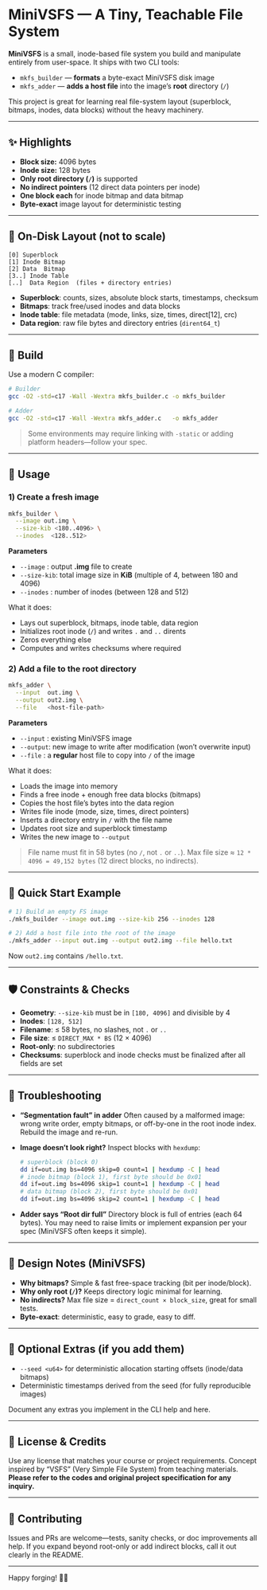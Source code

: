 # MiniVSFS — A Tiny, Teachable File System

**MiniVSFS** is a small, inode-based file system you build and manipulate entirely from user-space. It ships with two CLI tools:

* `mkfs_builder` — **formats** a byte-exact MiniVSFS disk image
* `mkfs_adder` — **adds a host file** into the image’s **root** directory (`/`)

This project is great for learning real file-system layout (superblock, bitmaps, inodes, data blocks) without the heavy machinery.

---

## ✨ Highlights

* **Block size:** 4096 bytes
* **Inode size:** 128 bytes
* **Only root directory (`/`)** is supported
* **No indirect pointers** (12 direct data pointers per inode)
* **One block each** for inode bitmap and data bitmap
* **Byte-exact** image layout for deterministic testing

---

## 🧩 On-Disk Layout (not to scale)

```
[0] Superblock
[1] Inode Bitmap
[2] Data  Bitmap
[3..] Inode Table
[..]  Data Region  (files + directory entries)
```

* **Superblock**: counts, sizes, absolute block starts, timestamps, checksum
* **Bitmaps**: track free/used inodes and data blocks
* **Inode table**: file metadata (mode, links, size, times, direct\[12], crc)
* **Data region**: raw file bytes and directory entries (`dirent64_t`)

---

## 🔧 Build

Use a modern C compiler:

```bash
# Builder
gcc -O2 -std=c17 -Wall -Wextra mkfs_builder.c -o mkfs_builder

# Adder
gcc -O2 -std=c17 -Wall -Wextra mkfs_adder.c   -o mkfs_adder
```

> Some environments may require linking with `-static` or adding platform headers—follow your spec.

---

## 🚀 Usage

### 1) Create a fresh image

```bash
mkfs_builder \
  --image out.img \
  --size-kib <180..4096> \
  --inodes  <128..512>
```

**Parameters**

* `--image`   : output **.img** file to create
* `--size-kib`: total image size in **KiB** (multiple of 4, between 180 and 4096)
* `--inodes`  : number of inodes (between 128 and 512)

What it does:

* Lays out superblock, bitmaps, inode table, data region
* Initializes root inode (`/`) and writes `.` and `..` dirents
* Zeros everything else
* Computes and writes checksums where required

### 2) Add a file to the root directory

```bash
mkfs_adder \
  --input  out.img \
  --output out2.img \
  --file   <host-file-path>
```

**Parameters**

* `--input` : existing MiniVSFS image
* `--output`: new image to write after modification (won’t overwrite input)
* `--file`  : a **regular** host file to copy into `/` of the image

What it does:

* Loads the image into memory
* Finds a free inode + enough free data blocks (bitmaps)
* Copies the host file’s bytes into the data region
* Writes file inode (mode, size, times, direct pointers)
* Inserts a directory entry in `/` with the file name
* Updates root size and superblock timestamp
* Writes the new image to `--output`

> File name must fit in 58 bytes (no `/`, not `.` or `..`).
> Max file size ≈ `12 * 4096 = 49,152 bytes` (12 direct blocks, no indirects).

---

## 🧪 Quick Start Example

```bash
# 1) Build an empty FS image
./mkfs_builder --image out.img --size-kib 256 --inodes 128

# 2) Add a host file into the root of the image
./mkfs_adder --input out.img --output out2.img --file hello.txt
```

Now `out2.img` contains `/hello.txt`.

---

## 🛡️ Constraints & Checks

* **Geometry**: `--size-kib` must be in `[180, 4096]` and divisible by 4
* **Inodes**: `[128, 512]`
* **Filename**: ≤ 58 bytes, no slashes, not `.` or `..`
* **File size**: ≤ `DIRECT_MAX * BS` (12 × 4096)
* **Root-only**: no subdirectories
* **Checksums**: superblock and inode checks must be finalized after all fields are set

---

## 🧰 Troubleshooting

* **“Segmentation fault” in adder**
  Often caused by a malformed image: wrong write order, empty bitmaps, or off-by-one in the root inode index. Rebuild the image and re-run.

* **Image doesn’t look right?**
  Inspect blocks with `hexdump`:

  ```bash
  # superblock (block 0)
  dd if=out.img bs=4096 skip=0 count=1 | hexdump -C | head
  # inode bitmap (block 1), first byte should be 0x01
  dd if=out.img bs=4096 skip=1 count=1 | hexdump -C | head
  # data bitmap (block 2), first byte should be 0x01
  dd if=out.img bs=4096 skip=2 count=1 | hexdump -C | head
  ```

* **Adder says “Root dir full”**
  Directory block is full of entries (each 64 bytes). You may need to raise limits or implement expansion per your spec (MiniVSFS often keeps it simple).

---

## 🧭 Design Notes (MiniVSFS)

* **Why bitmaps?** Simple & fast free-space tracking (bit per inode/block).
* **Why only root (`/`)?** Keeps directory logic minimal for learning.
* **No indirects?** Max file size = `direct_count × block_size`, great for small tests.
* **Byte-exact**: deterministic, easy to grade, easy to diff.

---

## 📎 Optional Extras (if you add them)

* `--seed <u64>` for deterministic allocation starting offsets (inode/data bitmaps)
* Deterministic timestamps derived from the seed (for fully reproducible images)

Document any extras you implement in the CLI help and here.

---

## 📜 License & Credits

Use any license that matches your course or project requirements.
Concept inspired by “VSFS” (Very Simple File System) from teaching materials.
**Please refer to the codes and original project specification for any inquiry.**

---

## 🙌 Contributing

Issues and PRs are welcome—tests, sanity checks, or doc improvements all help. If you expand beyond root-only or add indirect blocks, call it out clearly in the README.

---

Happy forging! 🧱🔥
